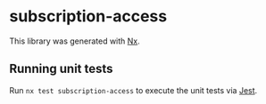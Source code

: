 # subscription-access

This library was generated with [Nx](https://nx.dev).

## Running unit tests

Run `nx test subscription-access` to execute the unit tests via [Jest](https://jestjs.io).
